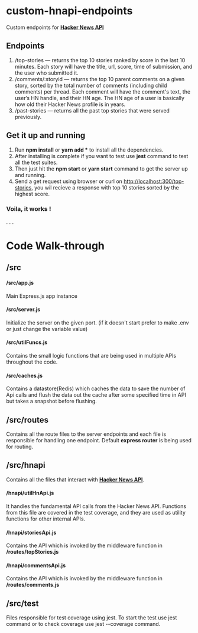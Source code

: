 # custom-hnapi-endpoints
Custom endpoints for [**Hacker News API**](https://github.com/HackerNews/API)
 
 
## Endpoints 
1. /top-stories — returns the top 10 stories ranked by score in the last 10 minutes. Each story will have the title, url, score, time of submission, and the user who submitted it.
2. /comments/:storyid — returns the top 10 parent comments on a given story, sorted by the total number of comments (including child comments) per thread. Each comment will have the comment's text, the user’s HN handle, and their HN age. The HN age of a user is basically how old their Hacker News profile is in years.
3. /past-stories — returns all the past top stories that were served previously.


## **Get it up and running**
1. Run **npm install** or **yarn add \*** to install all the dependencies.
2. After installing is complete if you want to test use **jest** command to test all the test suites.
3. Then just hit the **npm start** or **yarn start** command to get the server up and running.
4. Send a get request using browser or curl on [http://localhost:300/top-stories](http://localhost:300/top-stories), you wil recieve a response with top 10 stories sorted by the highest score.

### **Voila, it works !**
.
.
.
# Code Walk-through  
## /src
#### /src/app.js
Main Express.js app instance

#### /src/server.js
Initialize the server on the given port. (if it doesn't start prefer to make .env or just change the variable value)

#### /src/utilFuncs.js
Contains the small logic functions that are being used in multiple APIs throughout the code.

#### /src/caches.js
Contains a datastore(Redis) which caches the data to save the number of Api calls and flush the data out the cache after some specified time in API but takes a snapshot before flushing.

## /src/routes 
Contains all the route files to the server endpoints and each file is responsible for handling one endpoint.
Default **express router** is being used for routing.

## /src/hnapi
Contains all the files that interact with [**Hacker News API**](https://github.com/HackerNews/API).
#### /hnapi/utilHnApi.js
It handles the fundamental API calls from the Hacker News API. Functions from this file are covered in the test coverage, and they are used as utility functions for other internal APIs.
#### /hnapi/storiesApi.js
Contains the API which is invoked by the middleware function in **/routes/topStories.js**
#### /hnapi/commentsApi.js
Contains the API which is invoked by the middleware function in **/routes/comments.js**

## /src/test
Files responsible for test coverage using jest. To start the test use jest command or to check coverage use jest --coverage command.
